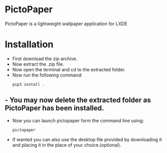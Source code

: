 # PictoPaper
PictoPaper is a lightweight wallpaper application for LXDE 

# Installation
- First download the zip archive.
- Now extract the .zip file.
- Now open the terminal and cd to the extracted folder.
- Now run the following command:
  ```
  pip3 install .
  ```
## - You may now delete the extracted folder as PictoPaper has been installed.
- Now you can launch pictopaper form the command line using:
  ```
  pictopaper
  ```
- If wanted you can also use the desktop file provided by downloading it and placing it in the place of your choice.(optional).
